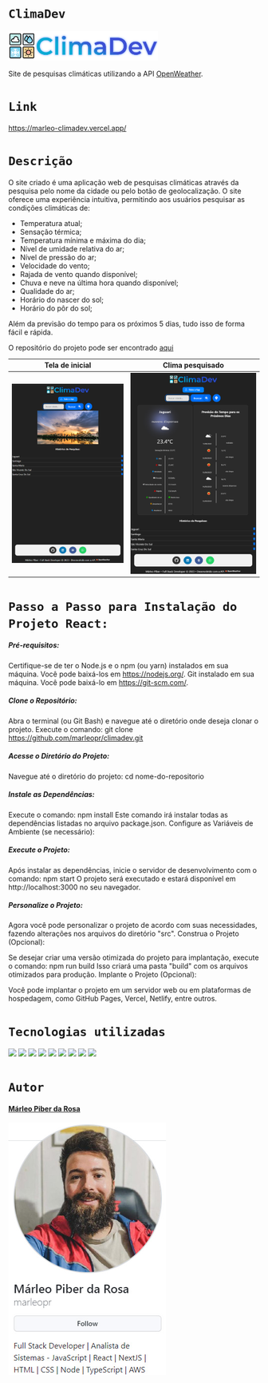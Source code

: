# `ClimaDev`

<img src="src\assets\climaDev.png" width="300px">

Site de pesquisas climáticas utilizando a API [OpenWeather](https://openweathermap.org/).

# `Link`

https://marleo-climadev.vercel.app/
# `Descrição`

O site criado é uma aplicação web de pesquisas climáticas através da pesquisa pelo nome da cidade ou pelo botão de geolocalização. O site oferece uma experiência intuitiva, permitindo aos usuários pesquisar as condições climáticas de:
- Temperatura atual; 
- Sensação térmica;
- Temperatura mínima e máxima do dia;
- Nível de umidade relativa do ar;
- Nível de pressão do ar;
- Velocidade do vento;
- Rajada de vento quando disponível;
- Chuva e neve na última hora quando disponível;
- Qualidade do ar;
- Horário do nascer do sol;
- Horário do pôr do sol;

Além da previsão do tempo para os próximos 5 dias, tudo isso de forma fácil e rápida.

O repositório do projeto pode ser encontrado [aqui](https://github.com/marleopr/climadev)

| Tela de inicial                             | Clima pesquisado                               |
| ------------------------------------------- | ---------------------------------------------- |
| <img src="src\assets\TelaInicial.jpg" > | <img src="src\assets\Clima.jpg" > |

# `Passo a Passo para Instalação do Projeto React:`

##### Pré-requisitos:

Certifique-se de ter o Node.js e o npm (ou yarn) instalados em sua máquina. Você pode baixá-los em https://nodejs.org/.
Git instalado em sua máquina. Você pode baixá-lo em https://git-scm.com/.

##### Clone o Repositório:

Abra o terminal (ou Git Bash) e navegue até o diretório onde deseja clonar o projeto.
Execute o comando: git clone https://github.com/marleopr/climadev.git

##### Acesse o Diretório do Projeto:

Navegue até o diretório do projeto: cd nome-do-repositorio

##### Instale as Dependências:

Execute o comando: npm install
Este comando irá instalar todas as dependências listadas no arquivo package.json.
Configure as Variáveis de Ambiente (se necessário):

##### Execute o Projeto:

Após instalar as dependências, inicie o servidor de desenvolvimento com o comando: npm start
O projeto será executado e estará disponível em http://localhost:3000 no seu navegador.

##### Personalize o Projeto:

Agora você pode personalizar o projeto de acordo com suas necessidades, fazendo alterações nos arquivos do diretório "src".
Construa o Projeto (Opcional):

Se desejar criar uma versão otimizada do projeto para implantação, execute o comando: npm run build
Isso criará uma pasta "build" com os arquivos otimizados para produção.
Implante o Projeto (Opcional):

Você pode implantar o projeto em um servidor web ou em plataformas de hospedagem, como GitHub Pages, Vercel, Netlify, entre outros.

# `Tecnologias utilizadas`

<div>
<img src="https://img.shields.io/badge/Visual_Studio_Code-0078D4?style=for-the-badge&logo=visual%20studio%20code&logoColor=white">
<img src="https://img.shields.io/badge/JavaScript-F7DF1E?style=for-the-badge&logo=javascript&logoColor=black">
<img src="https://img.shields.io/badge/HTML5-E34F26?style=for-the-badge&logo=html5&logoColor=white">
<img src="https://img.shields.io/badge/styled--components-DB7093?style=for-the-badge&logo=styled-components&logoColor=white">
<img src="https://img.shields.io/badge/React-20232A?style=for-the-badge&logo=react&logoColor=61DAFB">
<img src="https://img.shields.io/badge/GIT-E44C30?style=for-the-badge&logo=git&logoColor=white">
<img src="https://img.shields.io/badge/GitHub-100000?style=for-the-badge&logo=github&logoColor=white">
<img src="https://img.shields.io/badge/Markdown-000000?style=for-the-badge&logo=markdown&logoColor=white">
<img src="https://img.shields.io/badge/React_Router-CA4245?style=for-the-badge&logo=react-router&logoColor=white">
</div>

# `Autor`

#### [Márleo Piber da Rosa](https://github.com/marleopr)

<img src="src\assets\marleopr.jpg">